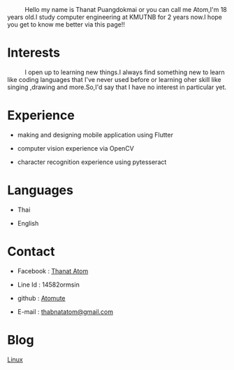 <div style="text-indent: 40px;">Hello my name is Thanat Puangdokmai or you can call me Atom,I'm 18 years old.I study computer engineering at KMUTNB for 2 years now.I hope you get to know me better via this page!!</div>

# Interests
<div style="text-indent: 40px;">I open up to learning new things.I always find something new to learn like coding languages that I've never used before or learning oher skill like singing ,drawing and more.So,I'd say that I have no interest in particular yet.</div>

# Experience
  * making and designing mobile application using Flutter

  * computer vision experience via OpenCV

  * character recognition experience using pytesseract
  
# Languages
  * Thai
  
  * English

# Contact
  * Facebook : [Thanat Atom](https://web.facebook.com/atom.pungdokmai)

  * Line Id : 14582ormsin

  * github : [Atomute](https://github.com/Atomute)

  * E-mail : thabnatatom@gmail.com
 
# Blog
  [Linux](linux_howto.md)

